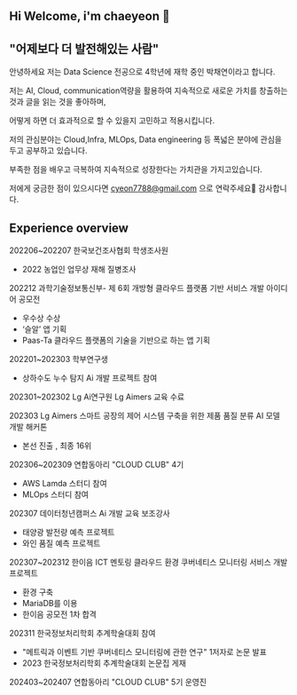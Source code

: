 ## Hi Welcome, i'm chaeyeon 👋
## "어제보다 더 발전해있는 사람"

안녕하세요 저는 Data Science 전공으로 4학년에 재학 중인 박채연이라고 합니다.

저는 AI, Cloud, communication역량을 활용하여 지속적으로 새로운 가치를 창출하는 것과 글을 읽는 것을 좋아하며,

어떻게 하면 더 효과적으로 할 수 있을지 고민하고 적용시킵니다.

저의 관심분야는 Cloud,Infra, MLOps, Data engineering 등 폭넓은 분야에 관심을 두고 공부하고 있습니다.

부족한 점을 배우고 극복하여 지속적으로 성장한다는 가치관을 가지고있습니다.

저에게 궁금한 점이 있으시다면 cyeon7788@gmail.com 으로 연락주세요🙂
감사합니다.

## Experience overview
202206~202207 한국보건조사협회 학생조사원
- 2022 농업인 업무상 재해 질병조사

202212 과학기술정보통신부- 제 6회 개방형 클라우드 플랫폼 기반 서비스 개발 아이디어 공모전
- 우수상 수상
-	‘슬알’ 앱 기획
-	Paas-Ta 클라우드 플랫폼의 기술을 기반으로 하는 앱 기획
  
202201~202303 학부연구생
- 상하수도 누수 탐지 Ai 개발 프로젝트 참여
  
202301~202302 Lg Ai연구원 Lg Aimers 교육 수료

202303 Lg Aimers 스마트 공장의 제어 시스템 구축을 위한 제품 품질 분류 AI 모델 개발 해커톤 
- 본선 진출 , 최종 16위

202306~202309 연합동아리 "CLOUD CLUB" 4기 
- AWS Lamda 스터디 참여
- MLOps 스터디 참여

202307 데이터청년캠퍼스 Ai 개발 교육 보조강사 
- 태양광 발전량 예측 프로젝트 
- 와인 품질 예측 프로젝트

202307~202312 한이음 ICT 멘토링 클라우드 환경 쿠버네티스 모니터링 서비스 개발 프로젝트
- 환경 구축
- MariaDB를 이용
- 한이음 공모전 1차 합격

202311 한국정보처리학회 추계학술대회 참여
- "메트릭과 이벤트 기반 쿠버네티스 모니터링에 관한 연구" 1저자로 논문 발표
- 2023 한국정보처리학회 추계학술대회 논문집 게재

202403~202407 연합동아리 "CLOUD CLUB" 5기 운영진

<!--ddd
**chaeyeon8202/chaeyeon8202** is a ✨ _special_ ✨ repository because its `README.md` (this file) appears on your GitHub profile.

Here are some ideas to get you started:

- 🔭 I’m currently working on ...
- 🌱 I’m currently learning ...
- 👯 I’m looking to collaborate on ...
- 🤔 I’m looking for help with ...
- 💬 Ask me about ...
- 📫 How to reach me: ...
- 😄 Pronouns: ...
- ⚡ Fun fact: ...
-->
